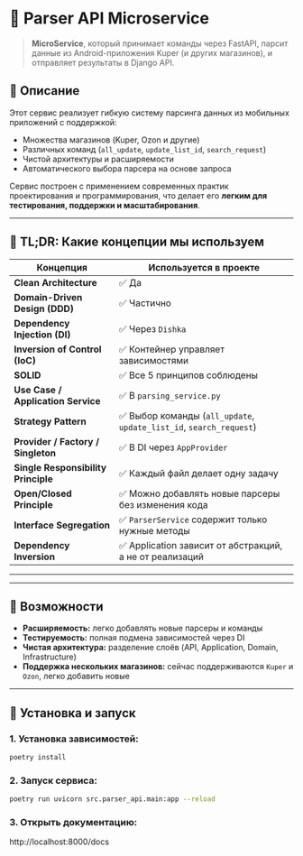 # 🧠 Parser API Microservice

> **MicroService**, который принимает команды через FastAPI, парсит данные из Android-приложения Kuper (и других магазинов), и отправляет результаты в Django API.

## 🎯 Описание

Этот сервис реализует гибкую систему парсинга данных из мобильных приложений с поддержкой:
- Множества магазинов (Kuper, Ozon и другие)
- Различных команд (`all_update`, `update_list_id`, `search_request`)
- Чистой архитектуры и расширяемости
- Автоматического выбора парсера на основе запроса

Сервис построен с применением современных практик проектирования и программирования, что делает его **легким для тестирования, поддержки и масштабирования**.

---


## 🧠 TL;DR: Какие концепции мы используем

| Концепция | Используется в проекте |
|----------|------------------------|
| **Clean Architecture** | ✅ Да |
| **Domain-Driven Design (DDD)** | ✅ Частично |
| **Dependency Injection (DI)** | ✅ Через `Dishka` |
| **Inversion of Control (IoC)** | ✅ Контейнер управляет зависимостями |
| **SOLID** | ✅ Все 5 принципов соблюдены |
| **Use Case / Application Service** | ✅ В `parsing_service.py` |
| **Strategy Pattern** | ✅ Выбор команды (`all_update`, `update_list_id`, `search_request`) |
| **Provider / Factory / Singleton** | ✅ В DI через `AppProvider` |
| **Single Responsibility Principle** | ✅ Каждый файл делает одну задачу |
| **Open/Closed Principle** | ✅ Можно добавлять новые парсеры без изменения кода |
| **Interface Segregation** | ✅ `ParserService` содержит только нужные методы |
| **Dependency Inversion** | ✅ Application зависит от абстракций, а не от реализаций |

---

---

## 🚀 Возможности

- **Расширяемость:** легко добавлять новые парсеры и команды
- **Тестируемость:** полная подмена зависимостей через DI
- **Чистая архитектура:** разделение слоёв (API, Application, Domain, Infrastructure)
- **Поддержка нескольких магазинов:** сейчас поддерживаются `Kuper` и `Ozon`, легко добавить новые

---


## 🔧 Установка и запуск

### 1. Установка зависимостей:

```bash
poetry install
```


### 2. Запуск сервиса:
```bash
poetry run uvicorn src.parser_api.main:app --reload
```

### 3. Открыть документацию: 

http://localhost:8000/docs  

